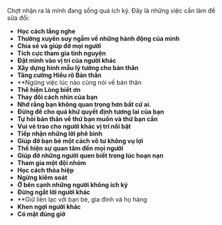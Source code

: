 Chợt nhận ra là mình đang sống quá ích kỷ. Đây là những việc cần làm để sửa đổi: 
- **Học cách lắng nghe**
- **Thường xuyên suy ngẫm về những hành động của mình**
-  **Chia sẻ và giúp đỡ mọi người**
- **Tích cực tham gia tình nguyện**
-   **Đặt mình vào vị trí của người khác**
-   **Xây dựng hình mẫu lý tưởng cho bản thân**
-   **Tăng cường Hiểu rõ Bản thân**
-   **Ngừng việc lúc nào cũng nói về bản thân
-   **Thể hiện Lòng biết ơn**
-   **Thay đổi cách nhìn của bạn**
-   **Nhớ rằng bạn không quan trọng hơn bất cứ ai.**
-   **Đừng để cho quá khứ quyết định tương lai của bạn**
-   **Tự hỏi bản thân về thứ bạn muốn và thứ bạn cần**
-   **Vui vẻ trao cho người khác vị trí nổi bật**
-   **Tiếp nhận những lời phê bình**
-   **Giúp đỡ bạn bè một cách vô tư không vụ lợi**
-   **Thể hiện sự quan tâm đến mọi người**
-   **Giúp đỡ những người quen biết trong lúc hoạn nạn**
-   **Tham gia một đội nhóm**
-   **Học cách thỏa hiệp**
-   **Ngừng kiểm soát**
-   **Ở bên cạnh những người không ích kỷ**
-   **Đừng ngắt lời người khác**
-   **Giữ liên lạc với bạn bè, gia đình và họ hàng
-   **Khen ngợi người khác**
-   **Có mặt đúng giờ**